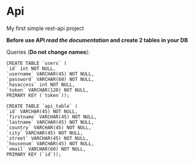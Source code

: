 # Api
My first simple rest-api project

**Before use API _read the documentation_ and create 2 tables in your DB**

Queries (**Do not change names**):
```
CREATE TABLE `users` (
`id` int NOT NULL,
`username` VARCHAR(45) NOT NULL,
`password` VARCHAR(60) NOT NULL,
`hasaccess` int NOT NULL,
`token` VARCHAR(120) NOT NULL,
PRIMARY KEY (`token`));
```
```
CREATE TABLE `api_table` (
`id` VARCHAR(45) NOT NULL,
`firstname` VARCHAR(45) NOT NULL,
`lastname` VARCHAR(45) NOT NULL,
`country` VARCHAR(45) NOT NULL,
`city` VARCHAR(45) NOT NULL,
`street` VARCHAR(45) NOT NULL,
`housenum` VARCHAR(45) NOT NULL,
`email` VARCHAR(60) NOT NULL,
PRIMARY KEY (`id`));
```